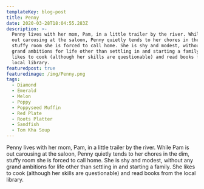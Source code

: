 ```yaml
---
templateKey: blog-post
title: Penny
date: 2020-03-28T18:04:55.283Z
description: >-
  Penny lives with her mom, Pam, in a little trailer by the river. While Pam is
  out carousing at the saloon, Penny quietly tends to her chores in the dim,
  stuffy room she is forced to call home. She is shy and modest, without any
  grand ambitions for life other than settling in and starting a family. She
  likes to cook (although her skills are questionable) and read books from the
  local library.
featuredpost: true
featuredimage: /img/Penny.png
tags:
  - Diamond
  - Emerald
  - Melon
  - Poppy
  - Poppyseed Muffin
  - Red Plate
  - Roots Platter
  - Sandfish
  - Tom Kha Soup
---
```

Penny lives with her mom, Pam, in a little trailer by the river. While Pam is out carousing at the saloon, Penny quietly tends to her chores in the dim, stuffy room she is forced to call home. She is shy and modest, without any grand ambitions for life other than settling in and starting a family. She likes to cook (although her skills are questionable) and read books from the local library.
